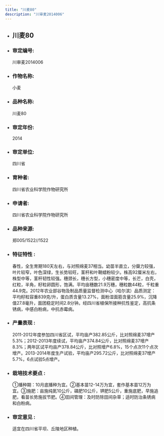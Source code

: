 ```yaml
---
title: "川麦80"
description: "川审麦2014006"
---
```

* ## 川麦80
* ###  审定编号:  
   川审麦2014006

*  ### 作物名称:  
   小麦

*   ###  品种名称: 
    川麦80

*   ### 审定年份: 
    2014

*   ### 审定单位:  
    四川省

*   ### 育种者:  
    四川省农业科学院作物研究所

*   ### 申请者:  
    四川省农业科学院作物研究所

*   ### 品种来源:  
    郑005/1522//1522

*   ### 特征特性 : 
    春性，全生育期180天左右，与对照绵麦37相当。幼苗半直立，分蘖力较强，叶片较窄，叶色深绿，生长势较旺，茎秆和叶鞘蜡粉较少。株高92厘米左右，株型中等，茎秆韧性较强。穗颈长，穗长方型，小穗密度中等，长芒，白壳，红粒，半角，籽粒卵圆形，饱满。平均亩穗数21.9万穗，穗粒数44粒，千粒重44.9克。2012年农业部谷物及制品质量监督检测中心（哈尔滨）品质测定：平均籽粒容重839克/升，蛋白质含量13.27%，面粉湿面筋含量25.9%，沉降值27.8毫升，面团稳定时间2.8分钟。经四川省植保所接种抗性鉴定，高抗条锈病，中感白粉病，中抗赤霉病。

*   ### 产量表现 : 
    2011-2012年度参加四川省区试，平均亩产382.85公斤，比对照绵麦37增产5.3%；2012-2013年度续试，平均亩产374.84公斤，比对照绵麦37增产8.3%；两年区试平均亩产378.84公斤，比对照增产6.8%，15个点次11个点次增产。2013-2014年度生产试验，平均亩产295.72公斤，比对照绵麦37增产5.7%，6点试验5点增产。

*   ### 栽培技术要点 : 
    ①播种期：10月底播种为宜。②基本苗12-14万为宜，套作基本苗12万为宜。③施肥：亩施纯氮10公斤，磷肥10公斤，钾肥5公斤，重施底肥，早施追肥，看苗长势施拔节肥。④田间管理：及时防除田间杂草；适时防治条锈病和白粉病。

*   ### 审定意见 : 
    适宜在四川省平坝、丘陵地区种植。
